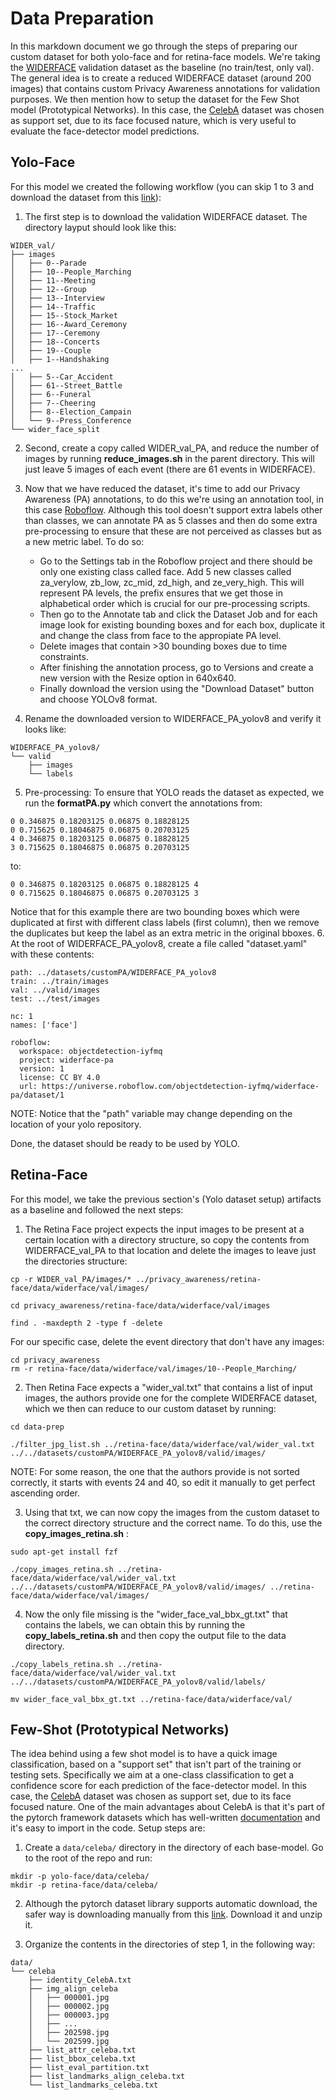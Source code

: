 # Data Preparation
In this markdown document we go through the steps of preparing our custom dataset for both yolo-face and for retina-face models. We're taking the [WIDERFACE](http://shuoyang1213.me/WIDERFACE/) validation dataset as the baseline (no train/test, only val). The general idea is to create a reduced WIDERFACE dataset (around 200 images) that contains custom Privacy Awareness annotations for validation purposes. We then mention how to setup the dataset for the Few Shot model (Prototypical Networks). In this case, the [CelebA](https://mmlab.ie.cuhk.edu.hk/projects/CelebA.html) dataset was chosen as support set, due to its face focused nature, which is very useful to evaluate the face-detector model predictions. 

## Yolo-Face
For this model we created the following workflow (you can skip 1 to 3 and download the dataset from this [link](https://app.roboflow.com/objectdetection-iyfmq/widerface-pa/1)):

1. The first step is to download the validation WIDERFACE dataset. The directory layput should look like this:
```
WIDER_val/
├── images
│   ├── 0--Parade
│   ├── 10--People_Marching
│   ├── 11--Meeting
│   ├── 12--Group
│   ├── 13--Interview
│   ├── 14--Traffic
│   ├── 15--Stock_Market
│   ├── 16--Award_Ceremony
│   ├── 17--Ceremony
│   ├── 18--Concerts
│   ├── 19--Couple
│   ├── 1--Handshaking
...
│   ├── 5--Car_Accident
│   ├── 61--Street_Battle
│   ├── 6--Funeral
│   ├── 7--Cheering
│   ├── 8--Election_Campain
│   └── 9--Press_Conference
└── wider_face_split
```
2. Second, create a copy called WIDER_val_PA, and reduce the number of images by running **reduce_images.sh** in the parent directory. This will just leave 5 images of each event (there are 61 events in WIDERFACE).

3. Now that we have reduced the dataset, it's time to add our Privacy Awareness (PA) annotations, to do this we're using an annotation tool, in this case [Roboflow](https://roboflow.com/). Although this tool doesn't support extra labels other than classes, we can annotate PA as 5 classes and then do some extra pre-processing to ensure that these are not perceived as classes but as a new metric label. To do so:

    * Go to the Settings tab in the Roboflow project and there should be only one existing class called face. Add 5 new classes called za_verylow, zb_low, zc_mid, zd_high, and ze_very_high. This will represent PA levels, the prefix ensures that we get those in alphabetical order which is crucial for our pre-processing scripts.
    * Then go to the Annotate tab and click the Dataset Job and for each image look for existing bounding boxes and for each box, duplicate it and change the class from face to the appropiate PA level.
    * Delete images that contain >30 bounding boxes due to time constraints.
    * After finishing the annotation process, go to Versions and create a new version with the Resize option in 640x640.
    * Finally download the version using the "Download Dataset" button and choose YOLOv8 format.
4. Rename the downloaded version to WIDERFACE_PA_yolov8 and verify it looks like:
```
WIDERFACE_PA_yolov8/
└── valid
    ├── images
    └── labels

```
5. Pre-processing: To ensure that YOLO reads the dataset as expected, we run the **formatPA.py** which convert the annotations from:
```
0 0.346875 0.18203125 0.06875 0.18828125
0 0.715625 0.18046875 0.06875 0.20703125
4 0.346875 0.18203125 0.06875 0.18828125
3 0.715625 0.18046875 0.06875 0.20703125
```
to:
```
0 0.346875 0.18203125 0.06875 0.18828125 4
0 0.715625 0.18046875 0.06875 0.20703125 3
```
Notice that for this example there are two bounding boxes which were duplicated at first with different class labels (first column), then we remove the duplicates but keep the label as an extra metric in the original bboxes.
6. At the root of WIDERFACE_PA_yolov8, create a file called "dataset.yaml" with these contents:
```
path: ../datasets/customPA/WIDERFACE_PA_yolov8
train: ../train/images
val: ../valid/images
test: ../test/images

nc: 1
names: ['face']

roboflow:
  workspace: objectdetection-iyfmq
  project: widerface-pa
  version: 1
  license: CC BY 4.0
  url: https://universe.roboflow.com/objectdetection-iyfmq/widerface-pa/dataset/1
```
NOTE: Notice that the "path" variable may change depending on the location of your yolo repository.

Done, the dataset should be ready to be used by YOLO.


## Retina-Face
For this model, we take the previous section's (Yolo dataset setup) artifacts as a baseline and followed the next steps:

1. The Retina Face project expects the input images to be present at a certain location with a directory structure, so copy the contents from WIDERFACE_val_PA to that location and delete the images to leave just the directories structure:
```
cp -r WIDER_val_PA/images/* ../privacy_awareness/retina-face/data/widerface/val/images/

cd privacy_awareness/retina-face/data/widerface/val/images

find . -maxdepth 2 -type f -delete
```
For our specific case, delete the event directory that don't have any images:
```
cd privacy_awareness
rm -r retina-face/data/widerface/val/images/10--People_Marching/
```

2. Then Retina Face expects a "wider_val.txt" that contains a list of input images, the authors provide one for the complete WIDERFACE dataset, which we then can reduce to our custom dataset by running:
```
cd data-prep

./filter_jpg_list.sh ../retina-face/data/widerface/val/wider_val.txt ../../datasets/customPA/WIDERFACE_PA_yolov8/valid/images/
```
NOTE: For some reason, the one that the authors provide is not sorted correctly, it starts with events 24 and 40, so edit it manually to get perfect ascending order.

3. Using that txt, we can now copy the images from the custom dataset to the correct directory structure and the correct name. To do this, use the **copy_images_retina.sh** :
```
sudo apt-get install fzf

./copy_images_retina.sh ../retina-face/data/widerface/val/wider_val.txt ../../datasets/customPA/WIDERFACE_PA_yolov8/valid/images/ ../retina-face/data/widerface/val/images/
```

4. Now the only file missing is the "wider_face_val_bbx_gt.txt" that contains the labels, we can obtain this by running the **copy_labels_retina.sh** and then copy the output file to the data directory.
```
./copy_labels_retina.sh ../retina-face/data/widerface/val/wider_val.txt ../../datasets/customPA/WIDERFACE_PA_yolov8/valid/labels/

mv wider_face_val_bbx_gt.txt ../retina-face/data/widerface/val/
```

## Few-Shot (Prototypical Networks)
The idea behind using a few shot model is to have a quick image classification, based on a "support set" that isn't part of the training or testing sets. Specifically we aim at a one-class classification to get a confidence score for each prediction of the face-detector model. In this case, the [CelebA](https://mmlab.ie.cuhk.edu.hk/projects/CelebA.html) dataset was chosen as support set, due to its face focused nature. One of the main advantages about CelebA is that it's part of the pytorch framework datasets which has well-written [documentation](https://pytorch.org/vision/stable/generated/torchvision.datasets.CelebA.html?ref=hackernoon.com#torchvision.datasets.CelebA) and it's easy to import in the code. Setup steps are:

1. Create a ```data/celeba/``` directory in the directory of each base-model. Go to the root of the repo and run:
```
mkdir -p yolo-face/data/celeba/
mkdir -p retina-face/data/celeba/
```

2. Although the pytorch dataset library supports automatic download, the safer way is downloading manually from this [link](https://drive.google.com/drive/folders/0B7EVK8r0v71pWEZsZE9oNnFzTm8?resourcekey=0-5BR16BdXnb8hVj6CNHKzLg). Download it and unzip it.

3. Organize the contents in the directories of step 1, in the following way:
```
data/
└── celeba
    ├── identity_CelebA.txt
    ├── img_align_celeba
    │   ├── 000001.jpg
    │   ├── 000002.jpg
    │   ├── 000003.jpg
    │   ├── ...
    │   ├── 202598.jpg
    │   └── 202599.jpg
    ├── list_attr_celeba.txt
    ├── list_bbox_celeba.txt
    ├── list_eval_partition.txt
    ├── list_landmarks_align_celeba.txt
    └── list_landmarks_celeba.txt
```